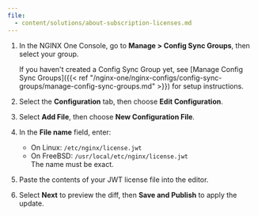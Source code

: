 ```yaml
---
file:
  - content/solutions/about-subscription-licenses.md
---
```


1. In the NGINX One Console, go to **Manage > Config Sync Groups**, then select your group.
   
   If you haven't created a Config Sync Group yet, see [Manage Config Sync Groups]({{< ref "/nginx-one/nginx-configs/config-sync-groups/manage-config-sync-groups.md" >}}) for setup instructions.
2. Select the **Configuration** tab, then choose **Edit Configuration**.
3. Select **Add File**, then choose **New Configuration File**.
4. In the **File name** field, enter:
   - On Linux: `/etc/nginx/license.jwt`  
   - On FreeBSD: `/usr/local/etc/nginx/license.jwt`  
   The name must be exact.
5. Paste the contents of your JWT license file into the editor.
6. Select **Next** to preview the diff, then **Save and Publish** to apply the update.